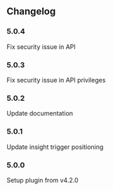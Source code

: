 ## Changelog

### 5.0.4

Fix security issue in API

### 5.0.3

Fix security issue in API privileges

### 5.0.2

Update documentation

### 5.0.1

Update insight trigger positioning

### 5.0.0

Setup plugin from v4.2.0
